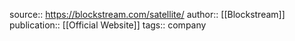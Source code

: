 source:: https://blockstream.com/satellite/
author:: [[Blockstream]]
publication:: [[Official Website]]
tags:: company

